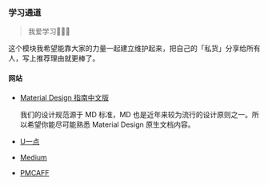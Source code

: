 ### 学习通道

> 我爱学习🙂🙂🙂

这个模块我希望能靠大家的力量一起建立维护起来，把自己的「私货」分享给所有人，写上推荐理由就更棒了。

#### 网站

- [Material Design 指南中文版](http://www.mdui.org/design/)

  我们的设计规范源于 MD 标准，MD 也是近年来较为流行的设计原则之一。所以希望你能尽可能熟悉 Material Design 原生文档内容。

- [U一点](http://www.aliued.cn)

- [Medium](https://medium.com)

- [PMCAFF](http://www.pmcaff.com)
